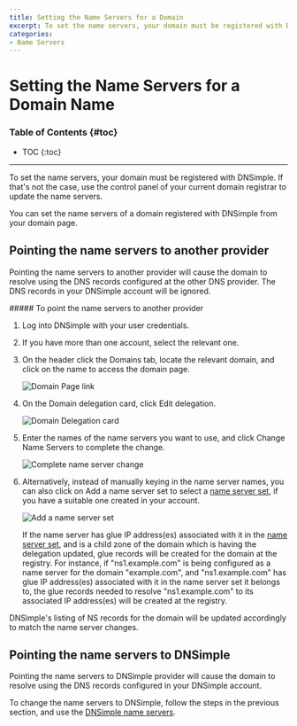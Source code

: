 ```yaml
---
title: Setting the Name Servers for a Domain
excerpt: To set the name servers, your domain must be registered with DNSimple. If that's not the case, use the control panel of your current domain registrar to update the name servers.
categories:
- Name Servers
---
```


# Setting the Name Servers for a Domain Name

### Table of Contents {#toc}

* TOC
{:toc}

---

To set the name servers, your domain must be registered with DNSimple. If that's not the case, use the control panel of your current domain registrar to update the name servers.

You can set the name servers of a domain registered with DNSimple from your domain page.

## Pointing the name servers to another provider

Pointing the name servers to another provider will cause the domain to resolve using the DNS records configured at the other DNS provider. The DNS records in your DNSimple account will be ignored.

<div class="section-steps" markdown="1">
##### To point the name servers to another provider

1.  Log into DNSimple with your user credentials.
1.  If you have more than one account, select the relevant one.
1.  On the header click the <label>Domains</label> tab, locate the relevant domain, and click on the name to access the domain page.

    ![Domain Page link](/files/domains-domain-link.png)

1.  On the Domain delegation card, click <label>Edit delegation</label>.

    ![Domain Delegation card](/files/domain-delegation-card.png)

1.  Enter the names of the name servers you want to use, and click <label>Change Name Servers</label> to complete the change.

    ![Complete name server change](/files/complete-name-server-change.png)

1. Alternatively, instead of manually keying in the name server names, you can also click on <label>Add a name server set</label> to select a [name server set](/articles/name-server-sets), if you have a suitable one created in your account.

    ![Add a name server set](/files/domain-delegation-add-name-server-set.png)

   If the name server has glue IP address(es) associated with it in the [name server set](/articles/name-server-sets), and is a child zone of the domain which is having the delegation updated, glue records will be created for the domain at the registry. For instance, if "ns1.example.com" is being configured as a name server for the domain "example.com", and "ns1.example.com" has glue IP address(es) associated with it in the name server set it belongs to, the glue records needed to resolve "ns1.example.com" to its associated IP address(es) will be created at the registry.

</div>

<info>
DNSimple's listing of NS records for the domain will be updated accordingly to match the name server changes.
</info>

## Pointing the name servers to DNSimple

Pointing the name servers to DNSimple provider will cause the domain to resolve using the DNS records configured in your DNSimple account.

To change the name servers to DNSimple, follow the steps in the previous section, and use the [DNSimple name servers](/articles/dnsimple-nameservers).
